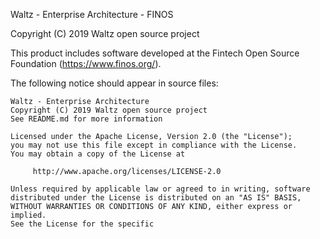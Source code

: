 Waltz - Enterprise Architecture - FINOS

Copyright (C) 2019 Waltz open source project

This product includes software developed at the Fintech Open Source Foundation (https://www.finos.org/).

The following notice should appear in source files:

```
Waltz - Enterprise Architecture
Copyright (C) 2019 Waltz open source project
See README.md for more information

Licensed under the Apache License, Version 2.0 (the "License");
you may not use this file except in compliance with the License.
You may obtain a copy of the License at

     http://www.apache.org/licenses/LICENSE-2.0

Unless required by applicable law or agreed to in writing, software
distributed under the License is distributed on an "AS IS" BASIS,
WITHOUT WARRANTIES OR CONDITIONS OF ANY KIND, either express or implied.
See the License for the specific
```
